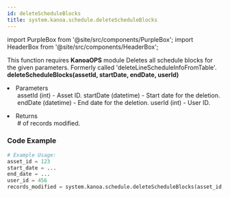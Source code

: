 ```yaml
---
id: deleteScheduleBlocks
title: system.kanoa.schedule.deleteScheduleBlocks
---
```


import PurpleBox from '@site/src/components/PurpleBox';
import HeaderBox from '@site/src/components/HeaderBox';

<PurpleBox>This function requires <b>KanoaOPS</b> module</PurpleBox>
<HeaderBox header="Description">Deletes all schedule blocks for the given parameters. Formerly called 'deleteLineScheduleInfoFromTable'.</HeaderBox>
<HeaderBox header="Syntax">
    <b>deleteScheduleBlocks(assetId, startDate, endDate, userId)</b>
    <li>Parameters <br />
        <ul>
            assetId (int) - Asset ID.
            startDate (datetime) - Start date for the deletion.
            endDate (datetime) - End date for the deletion.
            userId (int) - User ID.
        </ul>
    </li>
    <li>Returns <br />
        <ul># of records modified.</ul>
    </li>
</HeaderBox>

### Code Example

```python
# Example Usage:
asset_id = 123
start_date = ...
end_date = ...
user_id = 456
records_modified = system.kanoa.schedule.deleteScheduleBlocks(asset_id, start_date, end_date, user_id)

